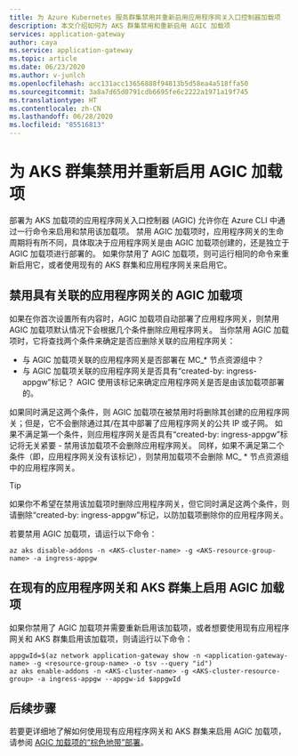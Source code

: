 ```yaml
---
title: 为 Azure Kubernetes 服务群集禁用并重新启用应用程序网关入口控制器加载项
description: 本文介绍如何为 AKS 群集禁用和重新启用 AGIC 加载项
services: application-gateway
author: caya
ms.service: application-gateway
ms.topic: article
ms.date: 06/23/2020
ms.author: v-junlch
ms.openlocfilehash: acc131acc13656888f94813b5d58ea4a518ffa50
ms.sourcegitcommit: 3a8a7d65d0791cdb6695fe6c2222a1971a19f745
ms.translationtype: HT
ms.contentlocale: zh-CN
ms.lasthandoff: 06/28/2020
ms.locfileid: "85516813"
---
```

# <a name="disable-and-re-enable-agic-add-on-for-your-aks-cluster"></a>为 AKS 群集禁用并重新启用 AGIC 加载项
部署为 AKS 加载项的应用程序网关入口控制器 (AGIC) 允许你在 Azure CLI 中通过一行命令来启用和禁用该加载项。 禁用 AGIC 加载项时，应用程序网关的生命周期将有所不同，具体取决于应用程序网关是由 AGIC 加载项创建的，还是独立于 AGIC 加载项进行部署的。 如果你禁用了 AGIC 加载项，则可运行相同的命令来重新启用它，或者使用现有的 AKS 群集和应用程序网关来启用它。

## <a name="disabling-agic-add-on-with-associated-application-gateway"></a>禁用具有关联的应用程序网关的 AGIC 加载项 
如果在你首次设置所有内容时，AGIC 加载项自动部署了应用程序网关，则禁用 AGIC 加载项默认情况下会根据几个条件删除应用程序网关。 当你禁用 AGIC 加载项时，它将查找两个条件来确定是否应删除关联的应用程序网关：
- 与 AGIC 加载项关联的应用程序网关是否部署在 MC_* 节点资源组中？ 
- 与 AGIC 加载项关联的应用程序网关是否具有“created-by: ingress-appgw”标记？ AGIC 使用该标记来确定应用程序网关是否是由该加载项部署的。 

如果同时满足这两个条件，则 AGIC 加载项在被禁用时将删除其创建的应用程序网关；但是，它不会删除通过其/在其中部署了应用程序网关的公共 IP 或子网。 如果不满足第一个条件，则应用程序网关是否具有“created-by: ingress-appgw”标记将无关紧要 - 禁用该加载项不会删除应用程序网关。 同样，如果不满足第二个条件（即，应用程序网关没有该标记），则禁用加载项不会删除 MC_ * 节点资源组中的应用程序网关。 

> [!TIP] 
> 如果你不希望在禁用该加载项时删除应用程序网关，但它同时满足这两个条件，则请删除“created-by: ingress-appgw”标记，以防加载项删除你的应用程序网关。 

若要禁用 AGIC 加载项，请运行以下命令： 
```azurecli
az aks disable-addons -n <AKS-cluster-name> -g <AKS-resource-group-name> -a ingress-appgw 
```

## <a name="enable-agic-add-on-on-existing-application-gateway-and-aks-cluster"></a>在现有的应用程序网关和 AKS 群集上启用 AGIC 加载项
如果你禁用了 AGIC 加载项并需要重新启用该加载项，或者想要使用现有应用程序网关和 AKS 群集启用该加载项，则请运行以下命令：

```azurecli
appgwId=$(az network application-gateway show -n <application-gateway-name> -g <resource-group-name> -o tsv --query "id") 
az aks enable-addons -n <AKS-cluster-name> -g <AKS-cluster-resource-group> -a ingress-appgw --appgw-id $appgwId
```

## <a name="next-steps"></a>后续步骤
若要更详细地了解如何使用现有应用程序网关和 AKS 群集来启用 AGIC 加载项，请参阅 [AGIC 加载项的“棕色地带”部署](tutorial-ingress-controller-add-on-existing.md)。

